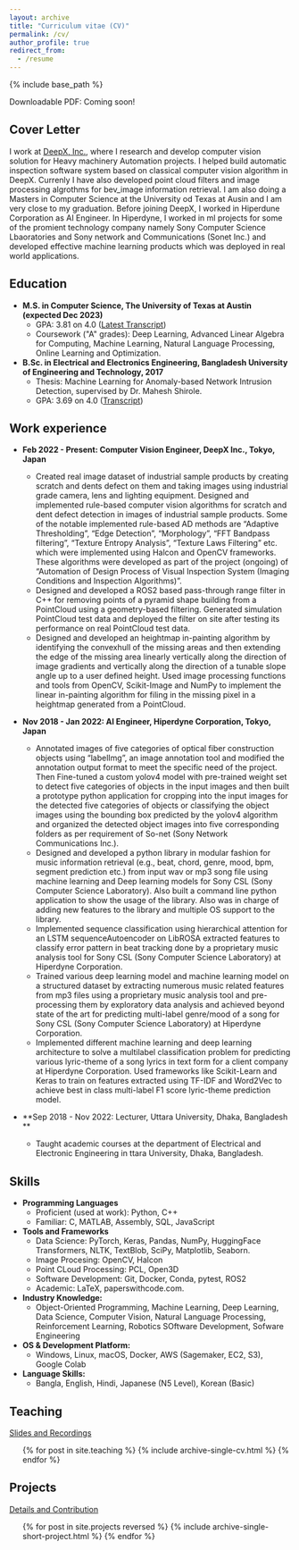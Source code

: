 ```yaml
---
layout: archive
title: "Curriculum vitae (CV)"
permalink: /cv/
author_profile: true
redirect_from:
  - /resume
---
```


{% include base_path %}

Downloadable PDF: Coming soon!

Cover Letter
------
I work at [DeepX, Inc.](https://www.deepx.co.jp/), where I research and develop computer vision solution for Heavy machinery Automation projects. I helped build automatic inspection software system based on classical computer vision algorithm in DeepX. Currenly I have also developed point cloud filters and image processing algrothms for bev_image information retrieval. I am also doing a Masters in Computer Science at the University od Texas at Ausin and I am very close to my graduation. Before joining DeepX, I worked in Hiperdune Corporation as AI Engineer. In Hiperdyne, I worked in ml projects for some of the promient technology company namely Sony Computer Science Lbaoratories and Sony network and Communications (Sonet Inc.) and developed effective machine learning products which was deployed in real world applications.

Education
------
* **M.S. in Computer Science, The University of Texas at Austin (expected Dec 2023)**
  * GPA: 3.81 on 4.0 ([Latest Transcript]())
  * Coursework ("A" grades): Deep Learning, Advanced Linear Algebra for Computing, Machine Learning, Natural Language Processing, Online Learning and Optimization.
* **B.Sc. in Electrical and Electronics Engineering, Bangladesh University of Engineering and Technology, 2017**
  * Thesis: Machine Learning for Anomaly-based Network Intrusion Detection, supervised by Dr. Mahesh Shirole.
  * GPA: 3.69 on 4.0 ([Transcript]())


Work experience
------

* **Feb 2022 - Present: Computer Vision Engineer, DeepX Inc., Tokyo, Japan**
  * Created real image dataset of industrial sample products by creating scratch and dents defect on them and taking images using industrial grade camera, lens and lighting equipment. Designed and implemented rule-based computer vision algorithms for scratch and dent defect detection in images of industrial sample products. Some of the notable implemented rule-based AD methods are “Adaptive Thresholding”, “Edge Detection”,
  “Morphology”, “FFT Bandpass filtering”, “Texture Entropy Analysis”, “Texture Laws Filtering” etc. which were implemented using Halcon and OpenCV frameworks. These algorithms were developed as part of the project (ongoing) of “Automation of Design Process of Visual Inspection System (Imaging Conditions and Inspection Algorithms)”.
  * Designed and developed a ROS2 based pass-through range filter in C++ for removing points of a pyramid shape building from a PointCloud using a geometry-based filtering. Generated simulation PointCloud test data and deployed the filter on site after testing its performance on real PointCloud test data.
  * Designed and developed an heightmap in-painting algorithm by identifying the convexhull of the missing areas and then extending the edge of the missing area linearly vertically along the direction of image gradients and vertically along the direction of a tunable slope angle up to a user defined height. Used image processing functions and tools from OpenCV, Scikit-Image and NumPy to implement the linear in-painting algorithm for filing in the missing pixel in a heightmap generated from a PointCloud.

* **Nov 2018 - Jan 2022: AI Engineer, Hiperdyne Corporation, Tokyo, Japan**
  * Annotated images of five categories of optical fiber construction objects using “labelImg”, an image annotation tool and modified the annotation output format to meet the specific need of the project. Then Fine-tuned a custom yolov4 model with pre-trained weight set to detect five categories of objects in the input images and then built a prototype python application for cropping into the input images for the detected five categories of objects or classifying the object images using the bounding box predicted by the yolov4 algorithm and organized the detected object images into five corresponding folders as per requirement of So-net (Sony Network Communications Inc.).
  * Designed and developed a python library in modular fashion for music information retrieval (e.g., beat, chord, genre, mood, bpm, segment prediction etc.) from input wav or mp3 song file using machine learning and Deep learning models for Sony CSL (Sony Computer Science Laboratory). Also built a command line python application to show the usage of the library. Also was in charge of adding new features to the library and multiple OS support to the library.
  * Implemented sequence classification using hierarchical attention for an LSTM sequenceAutoencoder on LibROSA extracted features to classify error pattern in beat tracking done by a proprietary music analysis tool for Sony CSL (Sony Computer Science Laboratory) at Hiperdyne Corporation.
  * Trained various deep learning model and machine learning model on a structured dataset by extracting numerous music related features from mp3 files using a proprietary music analysis tool and pre-processing them by exploratory data analysis and achieved beyond state of the art for predicting multi-label genre/mood of a song for Sony CSL (Sony Computer Science Laboratory) at Hiperdyne Corporation.
  * Implemented different machine learning and deep learning architecture to solve a multilabel classification problem for predicting various lyric-theme of a song lyrics in text form for a client company at Hiperdyne Corporation. Used frameworks like Scikit-Learn and Keras to train on features extracted using TF-IDF and Word2Vec to achieve best in class multi-label F1 score lyric-theme prediction model.
* **Sep 2018 - Nov 2022: Lecturer, Uttara University, Dhaka, Bangladesh **
  * Taught academic courses at the department of Electrical and Electronic Engineering in ttara University, Dhaka, Bangladesh.

  
Skills
------
* **Programming Languages**
  * Proficient (used at work): Python, C++
  * Familiar:  C, MATLAB, Assembly, SQL, JavaScript
* **Tools and Frameworks**
  * Data Science: PyTorch, Keras, Pandas, NumPy, HuggingFace Transformers, NLTK, TextBlob, SciPy, Matplotlib, Seaborn.
  * Image Procesing: OpenCV, Halcon
  * Point CLoud Processing: PCL, Open3D
  * Software Development: Git, Docker, Conda, pytest, ROS2
  * Academic: LaTeX, paperswithcode.com.
* **Industry Knowledge:**
  *  Object-Oriented Programming, Machine Learning, Deep Learning, Data Science, Computer Vision, Natural Language Processing, Reinforcement Learning, Robotics SOftware Development, Sofware Engineering
* **OS & Development Platform:**
  * Windows, Linux, macOS, Docker, AWS (Sagemaker, EC2, S3), Google Colab
* **Language Skills:**
  * Bangla, English, Hindi, Japanese (N5 Level), Korean (Basic)

Teaching
------
<i class="fas fa-link" aria-hidden="true"></i> <a href="https://mmrahman-utexas.github.io/teaching/">Slides and Recordings</a>
  <ul>{% for post in site.teaching %}
    {% include archive-single-cv.html %}
  {% endfor %}</ul>

Projects
------
<i class="fas fa-link" aria-hidden="true"></i>  <a href="https://mmrahman-utexas.github.io/projects/">Details and Contribution</a>
<ul>{% for post in site.projects reversed %}
  {% include archive-single-short-project.html %}
{% endfor %}</ul>


